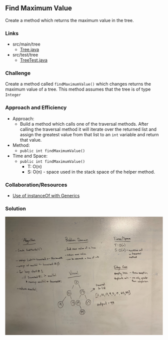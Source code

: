 ## Find Maximum Value
Create a method which returns the maximum value in the tree.

### Links
* src/main/tree
  * [Tree.java](../code401challenges/src/main/java/tree/Tree.java)
* src/test/tree
  * [TreeTest.java](../code401challenges/src/main/java/tree/TreeTest.java)

### Challenge
Create a  method called `findMaximumValue()` which changes returns the maximum value of a tree. This method assumes that the tree is of type `Integer`

### Approach and Efficiency
* Approach:
  * Build a method which calls one of the traversal methods. After calling the traversal method it will iterate over the returned list and assign the greatest value from that list to an `int` variable and return that value.
* Method:
  * `public int findMaximumValue()`
* Time and Space:
  * `public int findMaximumValue()`
    * T: O(n)
    * S: O(n) - space used in the stack space of the helper method.

### Collaboration/Resources
* [Use of instanceOf with Generics](https://riptutorial.com/java/example/12864/use-of-instanceof-with-generics)

### Solution
![find maximum value](../assets/find-max-val.jpg)